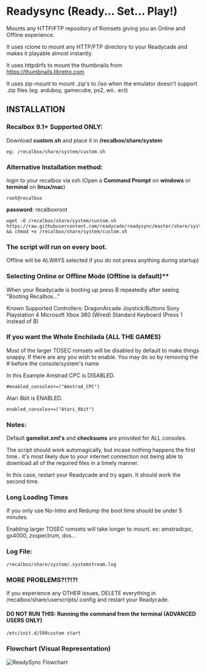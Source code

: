 

# Readysync (Ready... Set... Play!)

Mounts any HTTP/FTP repository of Romsets giving you an Online and Offline experience.

It uses rclone to mount any HTTP/FTP directory to your Readycade and makes it playable almost instantly.

It uses httpdirfs to mount the thumbnails from https://thumbnails.libretro.com

It uses zip-mount to mount .zip's to /iso when the emulator doesn't support .zip files (eg. arduboy, gamecube, ps2, wii.. ect)

## INSTALLATION

### Recalbox 9.1+ Supported ONLY:

Download **custom.sh** and place it in **/recalbox/share/system**
```
eg: /recalbox/share/system/custom.sh
```

### Alternative Installation method:

login to your recalbox via ssh (Open a **Command Prompt** on **windows** or **terminal** on **linux/mac**)

```
root@recalbox
```
**password**: recalboxroot

```
wget -O /recalbox/share/system/custom.sh https://raw.githubusercontent.com/readycade/readysync/master/share/system/custom.sh && chmod +x /recalbox/share/system/custom.sh
```

### The script will run on **every boot**.
Offline will be ALWAYS selected if you do not press anything during startup)

### Selecting Online or Offline Mode (Offline is default)**
When your Readycade is booting up press B repeatedly after seeing "Booting Recalbox..."

Known Supported Controllers:
DragonArcade Joystick/Buttons
Sony Playstation 4
Microsoft Xbox 360 (Wired)
Standard Keyboard (Press 1 instead of B)

### If you want the Whole Enchilada (ALL THE GAMES)
Most of the larger TOSEC romsets will be disabled by default to make things snappy.
If there are any you wish to enable. You may do so by removing the # before the console/system's name

In this Example Amstrad CPC is DISABLED.
```
#enabled_consoles+=("Amstrad_CPC")
```
Atari 8bit is ENABLED.
```
enabled_consoles+=("Atari_8bit")
```

### Notes:
Default **gamelist.xml's** and **checksums** are provided for ALL consoles.

The script should work automagically, but incase nothing happens the first time.. it's most likely due to your internet connection not being able to download all of the required files in a timely manner.

In this case, restart your Readycade and try again. It should work the second time.

### Long Loading Times
If you only use No-Intro and Redump the boot time should be under 5 minutes.

Enabling larger TOSEC romsets will take longer to mount. ex: amstradcpc, gx4000, zxspectrum, dos...

### Log File:
```
/recalbox/share/system/.systemstream.log
```

### MORE PROBLEMS?!?!?!
If you experience any OTHER issues, DELETE everything in /recalbox/share/userscripts/.config and restart your Readycade.

#### DO NOT RUN THIS: Running the command from the terminal (ADVANCED USERS ONLY)
```
/etc/init.d/S99custom start
```

### Flowchart (Visual Representation)
![ReadySync Flowchart](https://github.com/readycade/readysync/blob/master/ReadySync-FLOWCHART.png)

